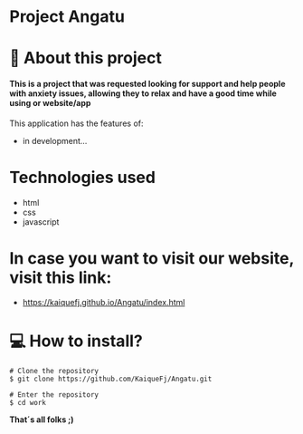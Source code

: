 #  Project Angatu 


# 📕 About this project 

#### This is a project that was requested looking for support and help people with anxiety issues, allowing they to relax and have a good time while using or website/app

This application has the features of:
 - in development...


# Technologies used
 - html
 - css
 - javascript 

 # In case you want to visit our website, visit this link:
 - https://kaiquefj.github.io/Angatu/index.html



# 💻 How to install?


```
# Clone the repository
$ git clone https://github.com/KaiqueFj/Angatu.git

# Enter the repository
$ cd work

```
**That´s all folks ;)**